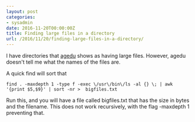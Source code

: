 ```yaml
---
layout: post
categories:
- sysadmin
date: 2016-11-20T00:00:00Z
title: Finding large files in a directory
url: /2016/11/20/finding-large-files-in-a-directory/
---
```


I have directories that [agedu](http://www.chiark.greenend.org.uk/~sgtatham/agedu/) shows as having large files. However, agedu doesn't tell me what the names of the files are.

A quick find will sort that

    find . -maxdepth 1 -type f -exec \/usr\/bin\/ls -al {} \; | awk '{print $5,$9}' | sort -nr >  bigfiles.txt


Run this, and you will have a file called bigfiles.txt that has the size in bytes and the filename. This does not work recursively, with the flag -maxdepth 1 preventing that. 
